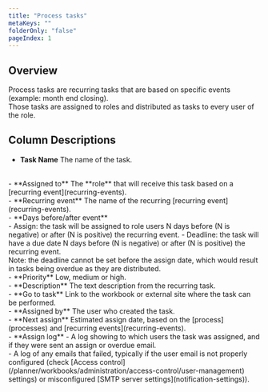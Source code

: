 ```yaml
---
title: "Process tasks"
metaKeys: ""
folderOnly: "false"
pageIndex: 1
---
```

## Overview
Process tasks are recurring tasks that are based on specific events (example: month end closing).
<br/>
Those tasks are assigned to roles and distributed as tasks to every user of the role.

## Column Descriptions

- **Task Name**
The name of the task.
<br/>
- **Assigned to**
The **role** that will receive this task based on a [recurring event](recurring-events).
<br/>
- **Recurring event**
The name of the recurring [recurring event](recurring-events).
<br/>
- **Days before/after event**
<br/>
    - Assign: the task will be assigned to role users N days before (N is negative) or after (N is positive) the recurring event.
    - Deadline: the task will have a due date N days before (N is negative) or after (N is positive) the recurring event.
<br/>
Note: the deadline cannot be set before the assign date, which would result in tasks being overdue as they are distributed.
<br/>
- **Priority**
Low, medium or high.
<br/>
- **Description**
The text description from the recurring task.
<br/>
- **Go to task**
Link to the workbook or external site where the task can be performed. 
<br/>
- **Assigned by**
The user who created the task.
<br/>
- **Next assign**
Estimated assign date, based on the [process](processes) and [recurring events](recurring-events).
<br/>
- **Assign log**
    - A log showing to which users the task was assigned, and if they were sent an assign or overdue email.<br/>
    - A log of any emails that failed, typically if the user email is not properly configured (check [Access control](/planner/workbooks/administration/access-control/user-management) settings) or misconfigured [SMTP server settings](notification-settings)).
